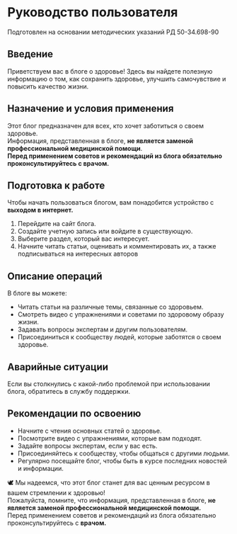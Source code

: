 # Руководство пользователя  
Подготовлен на основании методических указаний РД 50-34.698-90
## Введение
Приветствуем вас в блоге о здоровье! Здесь вы найдете полезную информацию о том, как сохранить здоровье, улучшить самочувствие и повысить качество жизни.
## Назначение и условия применения
Этот блог предназначен для всех, кто хочет заботиться о своем здоровье.  
Информация, представленная в блоге, **не является заменой профессиональной медицинской помощи**.  
**Перед применением советов и рекомендаций из блога обязательно проконсультируйтесь с врачом.**
## Подготовка к работе
Чтобы начать пользоваться блогом, вам понадобится устройство с **выходом в интернет.**
1. Перейдите на сайт блога.
2. Создайте учетную запись или войдите в существующую.
3. Выберите раздел, который вас интересует.
4. Начните читать статьи, оценивать и комментировать их, а также подписываться на интересных авторов
## Описание операций    
В блоге вы можете:  
- Читать статьи на различные темы, связанные со здоровьем.  
- Смотреть видео с упражнениями и советами по здоровому образу жизни.  
- Задавать вопросы экспертам и другим пользователям.  
- Присоединиться к сообществу людей, которые заботятся о своем здоровье.
## Аварийные ситуации
Если вы столкнулись с какой-либо проблемой при использовании блога, обратитесь в службу поддержки.  
## Рекомендации по освоению  
- Начните с чтения основных статей о здоровье.  
- Посмотрите видео с упражнениями, которые вам подходят.  
- Задайте вопросы экспертам, если у вас есть.  
- Присоединяйтесь к сообществу, чтобы общаться с другими людьми.  
- Регулярно посещайте блог, чтобы быть в курсе последних новостей и информации.
  
🕊️ Мы надеемся, что этот блог станет для вас ценным ресурсом в вашем стремлении к здоровью!  
Пожалуйста, помните, что информация, представленная в блоге, **не является заменой профессиональной медицинской помощи.**  
Перед применением советов и рекомендаций из блога обязательно проконсультируйтесь с **врачом.**  
